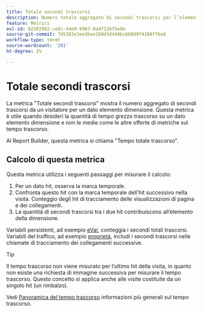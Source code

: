 ```yaml
---
title: Totale secondi trascorsi
description: Numero totale aggregato di secondi trascorsi per l’elemento dimensione.
feature: Metrics
exl-id: 02302982-ce8c-44e9-9967-0a4f226f5e9e
source-git-commit: 7d5383e1ee3bee189d3dd48bc6b899f4108f7ba8
workflow-type: tm+mt
source-wordcount: '201'
ht-degree: 2%

---
```


# Totale secondi trascorsi

La metrica &quot;Totale secondi trascorsi&quot; mostra il numero aggregato di secondi trascorsi da un visitatore per un dato elemento dimensione. Questa metrica è utile quando desideri la quantità di tempo grezzo trascorso su un dato elemento dimensione e non le medie come le altre offerte di metriche sul tempo trascorso.

Al Report Builder, questa metrica si chiama &quot;Tempo totale trascorso&quot;.

## Calcolo di questa metrica

Questa metrica utilizza i seguenti passaggi per misurare il calcolo:

1. Per un dato hit, osserva la marca temporale.
2. Confronta questo hit con la marca temporale dell’hit successivo nella visita. Conteggio degli hit di tracciamento delle visualizzazioni di pagina e dei collegamenti.
3. La quantità di secondi trascorsi tra i due hit contribuiscono all’elemento della dimensione.

Variabili persistenti, ad esempio [eVar](../dimensions/evar.md), conteggia i secondi totali trascorsi. Variabili del traffico, ad esempio [proprietà](../dimensions/prop.md), includi i secondi trascorsi nelle chiamate di tracciamento dei collegamenti successive.

>[!TIP]
>
>Il tempo trascorso non viene misurato per l’ultimo hit della visita, in quanto non esiste una richiesta di immagine successiva per misurare il tempo trascorso. Questo concetto si applica anche alle visite costituite da un singolo hit (un rimbalzo).

Vedi [Panoramica del tempo trascorso](time-spent.md) informazioni più generali sul tempo trascorso.
